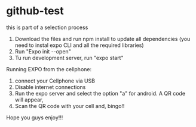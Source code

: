 # github-test
this is part of a selection process

1. Download the files and run npm install to update all dependencies (you need to instal expo CLI and all the required libraries)
2. Run "Expo init --open"
3. Tu run development server, run "expo start"

Running EXPO from the cellphone:

1. connect your Cellphone via USB
2. Disable internet connections
3. Run the expo server and select the option "a" for android. A QR code will appear,
4. Scan the QR code with your cell and, bingo!!

Hope you guys enjoy!!!